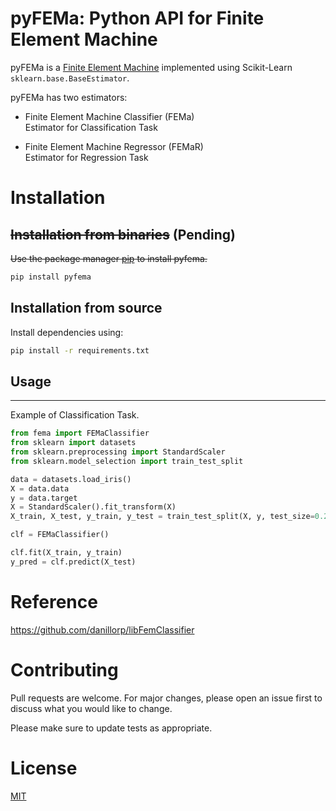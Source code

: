 # pyFEMa: Python API for Finite Element Machine
pyFEMa is a [Finite Element Machine](https://github.com/danillorp/libFemClassifier) implemented using Scikit-Learn `sklearn.base.BaseEstimator`.

pyFEMa has two estimators:

- Finite Element Machine Classifier (FEMa) \
Estimator for Classification Task

- Finite Element Machine Regressor (FEMaR) \
Estimator for Regression Task

# Installation

## ~~Installation from binaries~~ (Pending)
~~Use the package manager [pip](https://pip.pypa.io/en/stable/) to install pyfema.~~

```bash
pip install pyfema
```

## Installation from source
Install dependencies using:

```bash
pip install -r requirements.txt
```

## Usage
---
Example of Classification Task.


```python
from fema import FEMaClassifier
from sklearn import datasets
from sklearn.preprocessing import StandardScaler
from sklearn.model_selection import train_test_split

data = datasets.load_iris()
X = data.data
y = data.target
X = StandardScaler().fit_transform(X)
X_train, X_test, y_train, y_test = train_test_split(X, y, test_size=0.2)

clf = FEMaClassifier()

clf.fit(X_train, y_train)
y_pred = clf.predict(X_test)
```

# Reference
https://github.com/danillorp/libFemClassifier

# Contributing
Pull requests are welcome. For major changes, please open an issue first to discuss what you would like to change.

Please make sure to update tests as appropriate.

# License
[MIT](https://choosealicense.com/licenses/mit/)